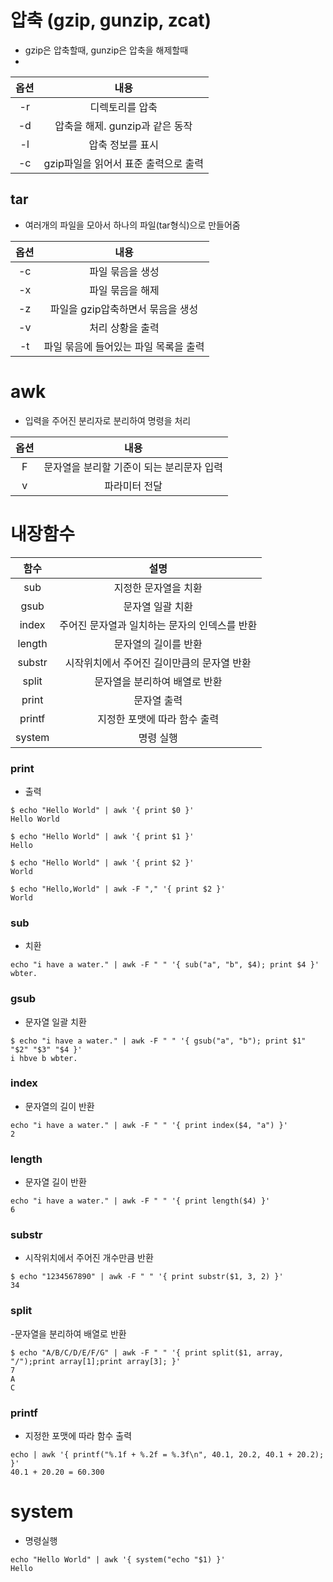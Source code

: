 # 압축 (gzip, gunzip, zcat)
- gzip은 압축할때, gunzip은 압축을 해제할때
- 

| 옵션             | 내용             |
|:---:|:---:|
|-r|디렉토리를 압축|
|-d|압축을 해제. gunzip과 같은 동작|
|-l|압축 정보를 표시|
|-c|gzip파일을 읽어서 표준 출력으로 출력|

## tar
- 여러개의 파일을 모아서 하나의 파일(tar형식)으로 만들어줌


| 옵션             | 내용             |
|:---:|:---:|
|-c|파일 묶음을 생성|
|-x|파일 묶음을 해제|
|-z|파일을 gzip압축하면서 묶음을 생성|
|-v|처리 상황을 출력|
|-t|파일 묶음에 들어있는 파일 목록을 출력|

# awk
- 입력을 주어진 분리자로 분리하여 명령을 처리

| 옵션             | 내용             |
|:---:|:---:|
|F|문자열을 분리할 기준이 되는 분리문자 입력|
|v|파라미터 전달|


# 내장함수
| 함수             | 설명             |
|:---:|:---:|
|sub|지정한 문자열을 치환|
|gsub|문자열 일괄 치환|
|index|주어진 문자열과 일치하는 문자의 인덱스를 반환|
|length|문자열의 길이를 반환|
|substr|시작위치에서 주어진 길이만큼의 문자열 반환|
|split|문자열을 분리하여 배열로 반환|
|print|문자열 출력|
|printf|지정한 포맷에 따라 함수 출력|
|system|명령 실행|


### print
- 출력

```
$ echo "Hello World" | awk '{ print $0 }'
Hello World

$ echo "Hello World" | awk '{ print $1 }'
Hello

$ echo "Hello World" | awk '{ print $2 }'
World

$ echo "Hello,World" | awk -F "," '{ print $2 }'
World
```

### sub
- 치환

```
echo "i have a water." | awk -F " " '{ sub("a", "b", $4); print $4 }'
wbter.
```

### gsub
- 문자열 일괄 치환

```
$ echo "i have a water." | awk -F " " '{ gsub("a", "b"); print $1" "$2" "$3" "$4 }'
i hbve b wbter.
```

### index
- 문자열의 길이 반환


```
echo "i have a water." | awk -F " " '{ print index($4, "a") }'
2
```

### length
- 문자열 길이 반환

```
echo "i have a water." | awk -F " " '{ print length($4) }'
6
```

### substr
- 시작위치에서 주어진 개수만큼 반환

```
$ echo "1234567890" | awk -F " " '{ print substr($1, 3, 2) }'
34
```

### split
-문자열을 분리하여 배열로 반환

```
$ echo "A/B/C/D/E/F/G" | awk -F " " '{ print split($1, array, "/");print array[1];print array[3]; }'
7
A
C
```

### printf
- 지정한 포맷에 따라 함수 출력

```
echo | awk '{ printf("%.1f + %.2f = %.3f\n", 40.1, 20.2, 40.1 + 20.2); }'
40.1 + 20.20 = 60.300
```

# system
- 명령실행

```
echo "Hello World" | awk '{ system("echo "$1) }'
Hello
```

